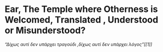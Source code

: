 # Ear, The Temple where Otherness is Welcomed, Τranslated , Understood or Misunderstood?


*“Δίχως αυτί δεν υπάρχει τραγούδι ,δίχως αυτί δεν υπάρχει λόγος”[[1]]*  
